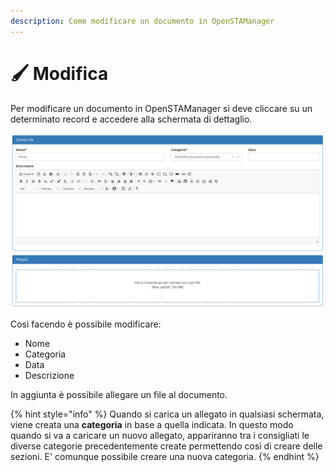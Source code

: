 ```yaml
---
description: Come modificare un documento in OpenSTAManager
---
```


# 🖌 Modifica

Per modificare un documento in OpenSTAManager si deve cliccare su un determinato record e accedere alla schermata di dettaglio.

![](<../../../.gitbook/assets/image (548).png>)

Così facendo è possibile modificare:

* Nome
* Categoria
* Data
* Descrizione

In aggiunta è possibile allegare un file al documento.

{% hint style="info" %}
Quando si carica un allegato in qualsiasi schermata, viene creata una **categoria** in base a quella indicata. In questo modo quando si va a caricare un nuovo allegato, appariranno tra i consigliati le diverse categorie precedentemente create permettendo così di creare delle sezioni. E' comunque possibile creare una nuova categoria.
{% endhint %}
